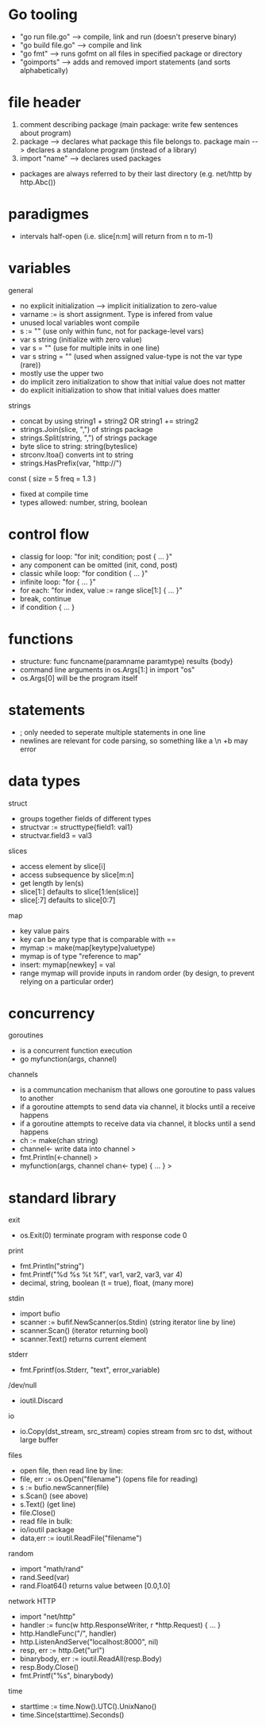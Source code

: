 
# Go tooling
- "go run file.go" --> compile, link and run (doesn't preserve binary)
- "go build file.go" --> compile and link
- "go fmt" --> runs gofmt on all files in specified package or directory
- "goimports" --> adds and removed import statements (and sorts alphabetically)

# file header
1. comment describing package (main package: write few sentences about program)
2. package <name> --> declares what package this file belongs to. package main --> declares a standalone program (instead of a library)
4. import "name" --> declares used packages

- packages are always referred to by their last directory (e.g. net/http by http.Abc())

# paradigmes
- intervals half-open (i.e. slice[n:m] will return from n to m-1)

# variables
general
- no explicit initialization --> implicit initialization to zero-value
- varname := <value> is short assignment. Type is infered from value
- unused local variables wont compile
- s := ""            (use only within func, not for package-level vars)
- var s string       (initialize with zero value)
- var s = ""         (use for multiple inits in one line)
- var s string = ""  (used when assigned value-type is not the var type (rare))
- mostly use the upper two
- do implicit zero initialization to show that initial value does not matter
- do explicit initialization to show that initial values does matter

strings
- concat by using string1 + string2 OR string1 += string2
- strings.Join(slice, ",") of strings package
- strings.Split(string, ",") of strings package
- byte slice to string: string(byteslice)
- strconv.Itoa(<int>) converts int to string
- strings.HasPrefix(var, "http://")

const (
  size = 5
  freq = 1.3
)
- fixed at compile time
- types allowed: number, string, boolean

# control flow
- classig for loop: "for init; condition; post { ... }"
- any component can be omitted (init, cond, post)
- classic while loop: "for condition { ... }"
- infinite loop: "for { ... }"
- for each: "for index, value := range slice[1:] { ... }"
- break, continue
- if condition { ... }

# functions
- structure: func funcname(paramname paramtype) results {body}
- command line arguments in os.Args[1:] in import "os"
- os.Args[0] will be the program itself

# statements
- ; only needed to seperate multiple statements in one line
- newlines are relevant for code parsing, so something like a \n +b may error

# data types

struct
- groups together fields of different types
- structvar := structtype{field1: val1}
- structvar.field3 = val3

slices
- access element by slice[i]
- access subsequence by slice[m:n]
- get length by len(s)
- slice[1:] defaults to slice[1:len(slice)]
- slice[:7] defaults to slice[0:7]

map
- key value pairs
- key can be any type that is comparable with ==
- mymap := make(map[keytype]valuetype)
- mymap is of type "reference to map"
- insert: mymap[newkey] = val
- range mymap will provide inputs in random order (by design, to prevent relying on a particular order)

# concurrency
goroutines
- is a concurrent function execution
- go myfunction(args, channel)

channels
- is a communcation mechanism that allows one goroutine to pass values to another
- if a goroutine attempts to send data via channel, it blocks until a receive happens
- if a goroutine attempts to receive data via channel, it blocks until a send happens
- ch := make(chan string)
- channel<- write data into channel                                           >
- fmt.Println(<-channel)                                                      >
- myfunction(args, channel chan<- type) { ... }                               >

# standard library

exit
- os.Exit(0)   terminate program with response code 0

print
- fmt.Println("string")
- fmt.Printf("%d %s %t %f", var1, var2, var3, var 4)
- decimal, string, boolean (t = true), float, (many more)

stdin
- import bufio
- scanner := bufif.NewScanner(os.Stdin)   (string iterator line by line)
- scanner.Scan() (iterator returning bool)
- scanner.Text() returns current element

stderr
- fmt.Fprintf(os.Stderr, "text", error_variable)

/dev/null
- ioutil.Discard

io
- io.Copy(dst_stream, src_stream)   copies stream from src to dst, without large buffer

files
- open file, then read line by line:
- file, err := os.Open("filename")   (opens file for reading)
- s := bufio.newScanner(file)
- s.Scan() (see above)
- s.Text() (get line)
- file.Close()
- read file in bulk:
- io/ioutil package
- data,err := ioutil.ReadFile("filename")

random
- import "math/rand"
- rand.Seed(var)
- rand.Float64()   returns value between [0.0,1.0]

network HTTP
- import "net/http"
- handler := func(w http.ResponseWriter, r *http.Request) { ... }
- http.HandleFunc("/", handler)
- http.ListenAndServe("localhost:8000", nil)
- resp, err := http.Get("url")
- binarybody, err := ioutil.ReadAll(resp.Body)
- resp.Body.Close()
- fmt.Printf("%s", binarybody)

time
- starttime := time.Now().UTC().UnixNano()
- time.Since(starttime).Seconds()
